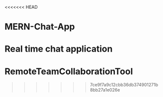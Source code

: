 <<<<<<< HEAD
# MERN-Chat-App
Real time chat application
=======
# RemoteTeamCollaborationTool
>>>>>>> 7ce9f7a9c12cbb36db374901271b8bb27a1e026e
